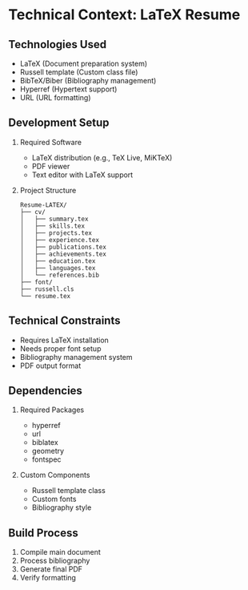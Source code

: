 # Technical Context: LaTeX Resume

## Technologies Used
- LaTeX (Document preparation system)
- Russell template (Custom class file)
- BibTeX/Biber (Bibliography management)
- Hyperref (Hypertext support)
- URL (URL formatting)

## Development Setup
1. Required Software
   - LaTeX distribution (e.g., TeX Live, MiKTeX)
   - PDF viewer
   - Text editor with LaTeX support

2. Project Structure
   ```
   Resume-LATEX/
   ├── cv/
   │   ├── summary.tex
   │   ├── skills.tex
   │   ├── projects.tex
   │   ├── experience.tex
   │   ├── publications.tex
   │   ├── achievements.tex
   │   ├── education.tex
   │   ├── languages.tex
   │   └── references.bib
   ├── font/
   ├── russell.cls
   └── resume.tex
   ```

## Technical Constraints
- Requires LaTeX installation
- Needs proper font setup
- Bibliography management system
- PDF output format

## Dependencies
1. Required Packages
   - hyperref
   - url
   - biblatex
   - geometry
   - fontspec

2. Custom Components
   - Russell template class
   - Custom fonts
   - Bibliography style

## Build Process
1. Compile main document
2. Process bibliography
3. Generate final PDF
4. Verify formatting